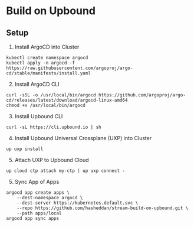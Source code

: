 # Build on Upbound

## Setup

1. Install ArgoCD into Cluster

```
kubectl create namespace argocd
kubectl apply -n argocd -f https://raw.githubusercontent.com/argoproj/argo-cd/stable/manifests/install.yaml
```

2. Install ArgoCD CLI

```
curl -sSL -o /usr/local/bin/argocd https://github.com/argoproj/argo-cd/releases/latest/download/argocd-linux-amd64
chmod +x /usr/local/bin/argocd
```

3. Install Upbound CLI

```
curl -sL https://cli.upbound.io | sh
```

4. Install Upbound Universal Crossplane (UXP) into Cluster

```
up uxp install
```

5. Attach UXP to Upbound Cloud

```
up cloud ctp attach my-ctp | up uxp connect -
```

5. Sync App of Apps

```
argocd app create apps \
    --dest-namespace argocd \
    --dest-server https://kubernetes.default.svc \
    --repo https://github.com/hasheddan/stream-build-on-upbound.git \
    --path apps/local  
argocd app sync apps  
```
